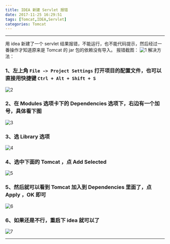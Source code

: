 ```yaml
---
title: IDEA 新建 Servlet 报错
date: 2017-11-25 16:29:51
tags: [Tomcat,IDEA,Servlet]
categories: Tomcat
---
```

----
用 idea 新建了一个 servlet 结果报错，不能运行，也不能代码提示，然后经过一番操作才知道原来是 Tomcat 的 jar 包的依赖没有导入。
报错截图：
![1](http://wx4.sinaimg.cn/mw690/005KFv1Tgy1fluflwe5e2j311y0lcq5q.jpg)
解决方法：
### 1、左上角 `File -> Project Settings` 打开项目的配置文件，也可以直接用快捷键 `Ctrl + Alt + Shift + S`
![2](http://wx3.sinaimg.cn/mw690/005KFv1Tgy1flufqjt9irj308h09et8t.jpg)
### 2、在 Modules 选项卡下的 Dependencies 选项下，右边有一个加号，具体看下图
![3](http://wx3.sinaimg.cn/mw690/005KFv1Tgy1fluflwuse6j310x0jkmyi.jpg)
### 3、选 Library 选项
![4](http://wx2.sinaimg.cn/mw690/005KFv1Tgy1fluflxfa6pj308005et8l.jpg)
### 4、选中下面的 Tomcat ，点 Add Selected
![5](http://wx4.sinaimg.cn/mw690/005KFv1Tgy1fluflxqaa6j30f00e274b.jpg)
### 5、然后就可以看到 Tomcat 加入到 Dependencies 里面了，点 Apply ，OK 即可
![6](http://wx4.sinaimg.cn/mw690/005KFv1Tgy1flufly9pfwj310x0jkwfo.jpg)
### 6、如果还是不行，重启下 idea 就可以了
 ![7](http://wx4.sinaimg.cn/mw690/005KFv1Tgy1fluflyos11j311y0lc0vh.jpg)

----